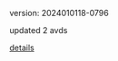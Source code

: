 version: 2024010118-0796

updated 2 avds

[details](https://github.com/0x74f917491bfa7ebfa379/ali_avd_db/blob/master/change_log/2024/01/01/18/0796.txt)